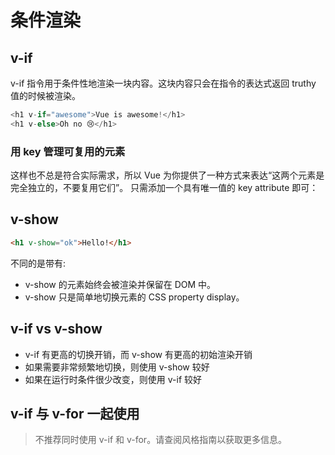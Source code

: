 # 条件渲染

## v-if

v-if 指令用于条件性地渲染一块内容。这块内容只会在指令的表达式返回 truthy 值的时候被渲染。

```js
<h1 v-if="awesome">Vue is awesome!</h1>
<h1 v-else>Oh no 😢</h1>
```

### 用 key 管理可复用的元素

这样也不总是符合实际需求，所以 Vue 为你提供了一种方式来表达“这两个元素是完全独立的，不要复用它们”。
只需添加一个具有唯一值的 key attribute 即可：

## v-show

```html
<h1 v-show="ok">Hello!</h1>
```

不同的是带有:

- v-show 的元素始终会被渲染并保留在 DOM 中。
- v-show 只是简单地切换元素的 CSS property display。

## v-if vs v-show

- v-if 有更高的切换开销，而 v-show 有更高的初始渲染开销
- 如果需要非常频繁地切换，则使用 v-show 较好
- 如果在运行时条件很少改变，则使用 v-if 较好

## v-if 与 v-for 一起使用

> 不推荐同时使用 v-if 和 v-for。请查阅风格指南以获取更多信息。
